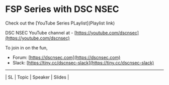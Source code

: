 # FSP Series with DSC NSEC


Check out the [YouTube Series PLaylist](Playlist link)

DSC NSEC YouTube channel at - [https://youtube.com/dscnsec](https://youtube.com/dscnsec)

To join in on the fun, 
- Forum: [https://dscnsec.com](https://dscnsec.com)
- Slack: [https://tiny.cc/dscnsec-slack](https://tiny.cc/dscnsec-slack)

---------------------------------------

| SL | Topic | Speaker | Slides |